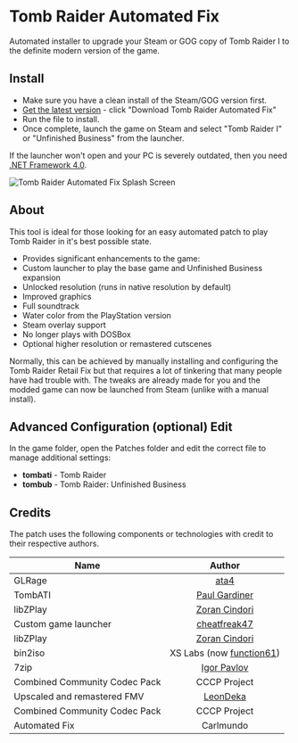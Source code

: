 # Tomb Raider Automated Fix
Automated installer to upgrade your Steam or GOG copy of Tomb Raider I to the definite modern version of the game.

## Install
* Make sure you have a clean install of the Steam/GOG version first.
* [Get the latest version](https://github.com/Carlmundo/TombRaider-AutomatedFix/releases/tag/release)  - click "Download Tomb Raider Automated Fix"
* Run the file to install.
* Once complete, launch the game on Steam and select "Tomb Raider I" or "Unfinished Business" from the launcher.

If the launcher won't open and your PC is severely outdated, then you need [.NET Framework 4.0](https://www.microsoft.com/en-gb/download/details.aspx?id=17718).

![Tomb Raider Automated Fix Splash Screen](https://steamuserimages-a.akamaihd.net/ugc/784036350510668852/E0C9EB9AF37F5FE7FA125271405D07F10AA34039/)

## About
This tool is ideal for those looking for an easy automated patch to play Tomb Raider in it's best possible state.

* Provides significant enhancements to the game:
* Custom launcher to play the base game and Unfinished Business expansion
* Unlocked resolution (runs in native resolution by default)
* Improved graphics
* Full soundtrack
* Water color from the PlayStation version
* Steam overlay support
* No longer plays with DOSBox
* Optional higher resolution or remastered cutscenes

Normally, this can be achieved by manually installing and configuring the Tomb Raider Retail Fix but that requires a lot of tinkering that many people have had trouble with. The tweaks are already made for you and the modded game can now be launched from Steam (unlike with a manual install).

## Advanced Configuration (optional) Edit
In the game folder, open the Patches folder and edit the correct file to manage additional settings:

* **tombati** - Tomb Raider
* **tombub** - Tomb Raider: Unfinished Business

## Credits
The patch uses the following components or technologies with credit to their respective authors.

| Name        | Author           |
| ------------- |:-------------:|
| GLRage       | [ata4](https://github.com/ata4/glrage) |
| TombATI      | [Paul Gardiner](http://www.glidos.net/)     |
| libZPlay | [Zoran Cindori](http://www.inet.hr/~zcindori/)     |
| Custom game launcher | [cheatfreak47](http://cheatfreak47.cf/)     |
| libZPlay | [Zoran Cindori](http://www.inet.hr/~zcindori/)     |
| bin2iso | XS Labs (now [function61](https://function61.com))     |
| 7zip | [Igor Pavlov](https://www.7-zip.org/)     |
| Combined Community Codec Pack | CCCP Project     |
| Upscaled and remastered FMV	 |[LeonDeka](https://www.youtube.com/user/LeoDarkSide)     |
| Combined Community Codec Pack | CCCP Project     |
| Automated Fix | Carlmundo |
